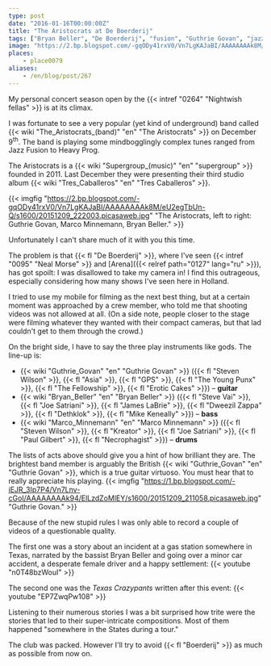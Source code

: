 ```yaml
---
type: post
date: "2016-01-16T00:00:00Z"
title: "The Aristocrats at De Boerderij"
tags: ["Bryan Beller", "De Boerderij", "fusion", "Guthrie Govan", "jazz", "Marco Minnemann", "music", "Netherlands", "progressive metal", "The Aristocrats", "Zoetermeer"]
image: "https://2.bp.blogspot.com/-gqODy41rxV0/Vn7LgKAJaBI/AAAAAAAAk8M/eU2egTbUn-Q/s1600/20151209_222003.picasaweb.jpg"
places:
    - place0079
aliases:
    - /en/blog/post/267
---
```


My personal concert season open by the {{< intref "0264" "Nightwish fellas" >}} is at its climax.

I was fortunate to see a very popular (yet kind of underground) band called {{< wiki "The_Aristocrats_(band)" "en" "The Aristocrats" >}} on December 9<sup>th</sup>. The band is playing some mindbogglingly complex tunes ranged from Jazz Fusion to Heavy Prog.

<!--more-->

The Aristocrats is a {{< wiki "Supergroup_(music)" "en" "supergroup" >}} founded in 2011. Last December they were presenting their third studio album {{< wiki "Tres_Caballeros" "en" "Tres Caballeros" >}}.

{{< imgfig "https://2.bp.blogspot.com/-gqODy41rxV0/Vn7LgKAJaBI/AAAAAAAAk8M/eU2egTbUn-Q/s1600/20151209_222003.picasaweb.jpg" "The Aristocrats, left to right: Guthrie Govan, Marco Minnemann, Bryan Beller." >}}

Unfortunately I can't share much of it with you this time.

The problem is that {{< fl "De Boerderij" >}}, where I've seen {{< intref "0095" "Neal Morse" >}} and [Arena]({{< relref path="0127" lang="ru" >}}), has got spoilt: I was disallowed to take my camera in! I find this outrageous, especially considering how many shows I've seen here in Holland.

I tried to use my mobile for filming as the next best thing, but at a certain moment was approached by a crew member, who told me that shooting videos was not allowed at all. (On a side note, people closer to the stage were filming whatever they wanted with their compact cameras, but that lad couldn't get to them through the crowd.)

On the bright side, I have to say the three play instruments like gods. The line-up is:

* {{< wiki "Guthrie_Govan" "en" "Guthrie Govan" >}} ({{< fl "Steven Wilson" >}}, {{< fl "Asia" >}}, {{< fl "GPS" >}}, {{< fl "The Young Punx" >}}, {{< fl "The Fellowship" >}}, {{< fl "Erotic Cakes" >}}) – **guitar**
* {{< wiki "Bryan_Beller" "en" "Bryan Beller" >}} ({{< fl "Steve Vai" >}}, {{< fl "Joe Satriani" >}}, {{< fl "James LaBrie" >}}, {{< fl "Dweezil Zappa" >}}, {{< fl "Dethklok" >}}, {{< fl "Mike Keneally" >}}) – **bass**
* {{< wiki "Marco_Minnemann" "en" "Marco Minnemann" >}} ({{< fl "Steven Wilson" >}}, {{< fl "Kreator" >}}, {{< fl "Joe Satriani" >}}, {{< fl "Paul Gilbert" >}}, {{< fl "Necrophagist" >}}) – **drums**

The lists of acts above should give you a hint of how brilliant they are. The brightest band member is arguably the British {{< wiki "Guthrie_Govan" "en" "Guthrie Govan" >}}, which is a true guitar virtuoso. You must hear that to really appreciate his playing.
{{< imgfig "https://1.bp.blogspot.com/-iEJR_3Ip7P4/Vn7Lnv-cGoI/AAAAAAAAk94/ElLzdZoMlEY/s1600/20151209_211058.picasaweb.jpg" "Guthrie Govan." >}}

Because of the new stupid rules I was only able to record a couple of videos of a questionable quality.

The first one was a story about an incident at a gas station somewhere in Texas, narrated by the bassist Bryan Beller and going over a minor car accident, a desperate female driver and a happy settlement:
{{< youtube "n0T48bzWouI" >}}

The second one was the *Texas Crazypants* written after this event:
{{< youtube "EP7ZwqPw108" >}}

Listening to their numerous stories I was a bit surprised how trite were the stories that led to their super-intricate compositions. Most of them happened "somewhere in the States during a tour."

The club was packed. However I'll try to avoid {{< fl "Boerderij" >}} as much as possible from now on.
